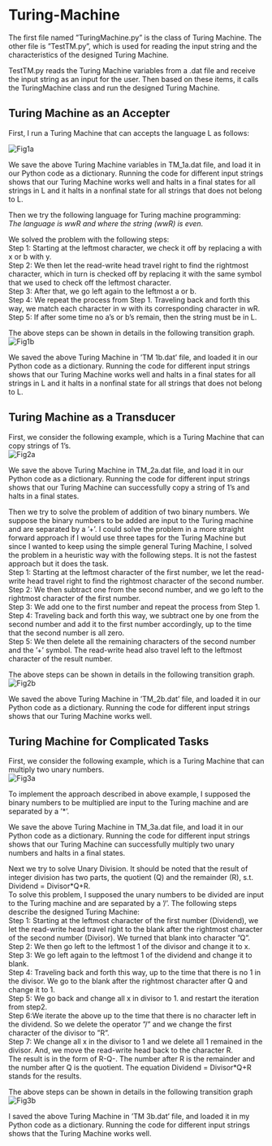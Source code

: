 # Turing-Machine
The first file named ”TuringMachine.py” is the class of Turing Machine. 
The other file is ”TestTM.py”, which is used for reading the input string and the characteristics of the designed Turing Machine.
  
TestTM.py reads the Turing Machine variables from a .dat file and receive the input string as an input for the user. 
Then based on these items, it calls the TuringMachine class and run the designed Turing Machine.

## Turing Machine as an Accepter
First, I run a Turing Machine that can accepts the language L as follows:

![Fig1a](https://user-images.githubusercontent.com/83058686/218005953-efa6bd23-f52e-463e-acbd-81757aafac4a.PNG)

We save the above Turing Machine variables in TM_1a.dat file, and load it in our Python code as a dictionary.
Running the code for different input strings shows that our Turing Machine works well and halts in a 
final states for all strings in L and it halts in a nonfinal state for all strings that does not belong to L.

Then we try the following language for Turing machine programming:  
*The language is wwR and where the string (wwR) is even.*
  
We solved the problem with the following steps:  
Step 1: Starting at the leftmost character, we check it off by replacing a with x or b with y.  
Step 2: We then let the read-write head travel right to find the rightmost character, which in turn is 
checked off by replacing it with the same symbol that we used to check off the leftmost character.  
Step 3: After that, we go left again to the leftmost a or b.  
Step 4: We repeat the process from Step 1. Traveling back and forth this way, we match each character 
in w with its corresponding character in wR.  
Step 5: If after some time no a’s or b’s remain, then the string must be in L.
  
The above steps can be shown in details in the following transition graph.  
![Fig1b](https://user-images.githubusercontent.com/83058686/218009918-8b0f5d39-76af-47c7-a313-7d68ab8c5f5c.jpg)

We saved the above Turing Machine in ’TM 1b.dat’ file, and loaded it in our Python code as a dictionary. 
Running the code for different input strings shows that our Turing Machine works well and halts in a 
final states for all strings in L and it halts in a nonfinal state for all strings that does not belong to L.
  
## Turing Machine as a Transducer
First, we consider the following example, which is a Turing Machine that can copy strings of 1’s.  
![Fig2a](https://user-images.githubusercontent.com/83058686/218007171-5d81e018-11e3-4bbe-9c4d-f005ad46cbe7.PNG)
  
We save the above Turing Machine in TM_2a.dat file, and load it in our Python code as a dictionary. 
Running the code for different input strings shows that our Turing Machine can successfully copy a string of 1’s and halts in a final states.

Then we try to solve the problem of addition of two binary numbers. 
We suppose the binary numbers to be added are input to the Turing machine and are separated by a ’+’. 
I could solve the problem in a more straight forward approach if I would use three tapes for the Turing Machine but since I wanted to keep using the simple general Turing Machine, I solved the problem in a heuristic way with the following steps. It is not the fastest approach but it does the task.  
Step 1: Starting at the leftmost character of the first number, we let the read-write head travel right 
to find the rightmost character of the second number.  
Step 2: We then subtract one from the second number, and we go left to the rightmost character of 
the first number.  
Step 3: We add one to the first number and repeat the process from Step 1.  
Step 4: Traveling back and forth this way, we subtract one by one from the second number and add it to the first number accordingly, up to the time that the second number is all zero.  
Step 5: We then delete all the remaining characters of the second number and the ’+’ symbol. The read-write head also travel left to the leftmost character of the result number.  
  
The above steps can be shown in details in the following transition graph.  
![Fig2b](https://user-images.githubusercontent.com/83058686/218009951-5105eb6c-ea50-4ab9-983a-51bdc569bc73.jpg)

We saved the above Turing Machine in ’TM_2b.dat’ file, and loaded it in our Python code as a dictionary. 
Running the code for different input strings shows that our Turing Machine works well.
  
## Turing Machine for Complicated Tasks
First, we consider the following example, which is a Turing Machine that can multiply two unary numbers.  
![Fig3a](https://user-images.githubusercontent.com/83058686/218008216-f6747f5b-13cb-45b3-b02e-22fee95b809d.PNG)

To implement the approach described in above example, I supposed the binary numbers to be multiplied are input to the Turing machine and are separated by a ’\*’.

We save the above Turing Machine in TM_3a.dat file, and load it in our Python code as a dictionary. 
Running the code for different input strings shows that our Turing Machine can successfully multiply two unary numbers and halts in a final states.

Next we try to solve Unary Division. It should be noted that the result of integer division has two parts, the quotient (Q) and the remainder (R), s.t. Dividend = Divisor\*Q+R.  
To solve this problem, I supposed the unary numbers to be divided are input to the Turing machine and are separated by a ’/’. 
The following steps describe the designed Turing Machine:  
Step 1: Starting at the leftmost character of the first number (Dividend), we let the read-write head 
travel right to the blank after the rightmost character of the second number (Divisor). We turned that 
blank into character ”Q”.  
Step 2: We then go left to the leftmost 1 of the divisor and change it to x.  
Step 3: We go left again to the leftmost 1 of the dividend and change it to blank.  
Step 4: Traveling back and forth this way, up to the time that there is no 1 in the divisor. We go to 
the blank after the rightmost character after Q and change it to 1.  
Step 5: We go back and change all x in divisor to 1. and restart the iteration from step2.  
Step 6:We iterate the above up to the time that there is no character left in the dividend. So we delete 
the operator ”/” and we change the first character of the divisor to ”R”.  
Step 7: We change all x in the divisor to 1 and we delete all 1 remained in the divisor. And, we move 
the read-write head back to the character R.  
The result is in the form of R-Q-. The number after R is the remainder and the number after Q is the 
quotient. The equation Dividend = Divisor\*Q+R stands for the results.
  
The above steps can be shown in details in the following transition graph  
![Fig3b](https://user-images.githubusercontent.com/83058686/218009977-a383e9a1-80ab-418f-9c96-8c636a85cd19.jpg)
  
I saved the above Turing Machine in ’TM 3b.dat’ file, and loaded it in my Python code as a dictionary. 
Running the code for different input strings shows that the Turing Machine works well. 

